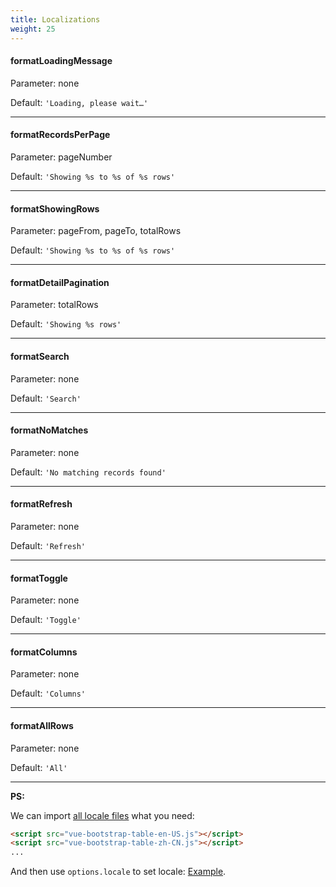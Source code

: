 ```yaml
---
title: Localizations
weight: 25
---
```


#### formatLoadingMessage

Parameter: none

Default: `'Loading, please wait…'`

---

#### formatRecordsPerPage

Parameter: pageNumber

Default: `'Showing %s to %s of %s rows'`

---

#### formatShowingRows

Parameter: pageFrom, pageTo, totalRows

Default: `'Showing %s to %s of %s rows'`

---

#### formatDetailPagination

Parameter: totalRows

Default: `'Showing %s rows'`

---

#### formatSearch

Parameter: none

Default: `'Search'`

---

#### formatNoMatches

Parameter: none

Default: `'No matching records found'`

---

#### formatRefresh

Parameter: none

Default: `'Refresh'`

---

#### formatToggle

Parameter: none

Default: `'Toggle'`

---

#### formatColumns

Parameter: none

Default: `'Columns'`

---

#### formatAllRows

Parameter: none

Default: `'All'`

---

**PS:**

We can import [all locale files](https://github.com/wenzhixin/vue-bootstrap-table/tree/develop/src/locales) what you need:

```html
<script src="vue-bootstrap-table-en-US.js"></script>
<script src="vue-bootstrap-table-zh-CN.js"></script>
...
```

And then use `options.locale` to set locale: [Example](/examples/locale/).
